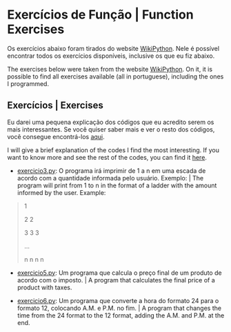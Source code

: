 # Exercícios de Função | Function Exercises

Os exercícios abaixo foram tirados do website [WikiPython](https://wiki.python.org.br/ListaDeExercicios). Nele é possível encontrar todos os exercícios disponíveis, inclusive os que eu fiz abaixo.

The exercises below were taken from the website [WikiPython](https://wiki.python.org.br/ListaDeExercicios). On it, it is possible to find all exercises available (all in portuguese), including the ones I programmed.

## Exercícios | Exercises

Eu darei uma pequena explicação dos códigos que eu acredito serem os mais interessantes. Se você quiser saber mais e ver o resto dos códigos, você consegue encontrá-los [aqui](programas/exercicios-funções).

I will give a brief explanation of the codes I find the most interesting. If you want to know more and see the rest of the codes, you can find it [here](programas/exercicios-funções).

- [exercicio3.py](programas/exercicios-funções/exercicio3.py): O programa irá imprimir de 1 a n em uma escada de acordo com a quantidade informada pelo usuário. Exemplo: | The program will print from 1 to n in the format of a ladder with the amount informed by the user. Example:

> 1
> 
> 2 2
>
> 3 3 3
>
> ...
>
> n n n n

- [exercicio5.py](programas/exercicios-funções/exercicio5.py): Um programa que calcula o preço final de um produto de acordo com o imposto. | A program that calculates the final price of a product with taxes.

- [exercicio6.py](programas/exercicios-funções/exercicio6.py): Um programa que converte a hora do formato 24 para o formato 12, colocando A.M. e P.M. no fim. | A program that changes the time from the 24 format to the 12 format, adding the A.M. and P.M. at the end.

